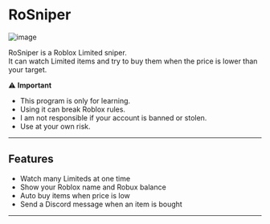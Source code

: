 # RoSniper
![image](https://github.com/user-attachments/assets/8c541dfd-17b5-455c-8944-4db9c778ac52)

RoSniper is a Roblox Limited sniper.  
It can watch Limited items and try to buy them when the price is lower than your target.

⚠️ **Important**  
- This program is only for learning.  
- Using it can break Roblox rules.  
- I am not responsible if your account is banned or stolen.  
- Use at your own risk.

---

## Features
- Watch many Limiteds at one time  
- Show your Roblox name and Robux balance  
- Auto buy items when price is low  
- Send a Discord message when an item is bought  

---

